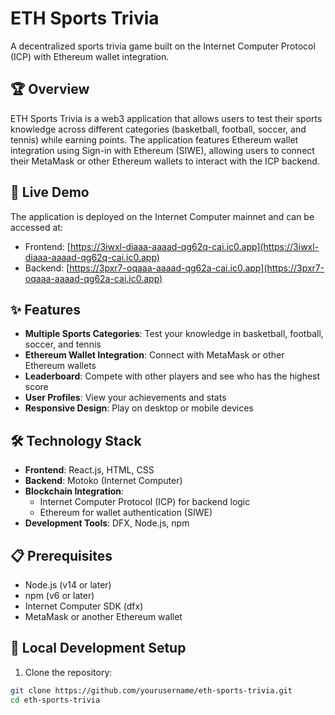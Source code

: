 # ETH Sports Trivia

A decentralized sports trivia game built on the Internet Computer Protocol (ICP) with Ethereum wallet integration.

## 🏆 Overview

ETH Sports Trivia is a web3 application that allows users to test their sports knowledge across different categories (basketball, football, soccer, and tennis) while earning points. The application features Ethereum wallet integration using Sign-in with Ethereum (SIWE), allowing users to connect their MetaMask or other Ethereum wallets to interact with the ICP backend.

## 🚀 Live Demo

The application is deployed on the Internet Computer mainnet and can be accessed at:
- Frontend: [https://3iwxl-diaaa-aaaad-qg62q-cai.ic0.app](https://3iwxl-diaaa-aaaad-qg62q-cai.ic0.app)
- Backend: [https://3pxr7-oqaaa-aaaad-qg62a-cai.ic0.app](https://3pxr7-oqaaa-aaaad-qg62a-cai.ic0.app)

## ✨ Features

- **Multiple Sports Categories**: Test your knowledge in basketball, football, soccer, and tennis
- **Ethereum Wallet Integration**: Connect with MetaMask or other Ethereum wallets
- **Leaderboard**: Compete with other players and see who has the highest score
- **User Profiles**: View your achievements and stats
- **Responsive Design**: Play on desktop or mobile devices

## 🛠️ Technology Stack

- **Frontend**: React.js, HTML, CSS
- **Backend**: Motoko (Internet Computer)
- **Blockchain Integration**: 
  - Internet Computer Protocol (ICP) for backend logic
  - Ethereum for wallet authentication (SIWE)
- **Development Tools**: DFX, Node.js, npm

## 📋 Prerequisites

- Node.js (v14 or later)
- npm (v6 or later)
- Internet Computer SDK (dfx)
- MetaMask or another Ethereum wallet

## 🔧 Local Development Setup

1. Clone the repository:
```bash
git clone https://github.com/yourusername/eth-sports-trivia.git
cd eth-sports-trivia
```
